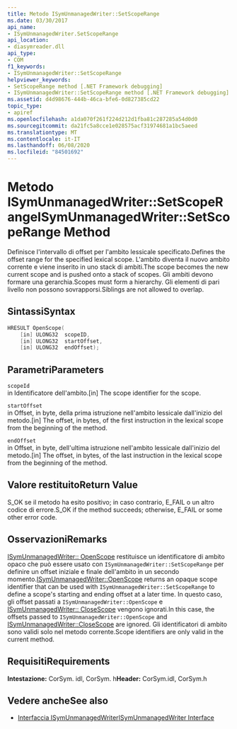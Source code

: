 ```yaml
---
title: Metodo ISymUnmanagedWriter::SetScopeRange
ms.date: 03/30/2017
api_name:
- ISymUnmanagedWriter.SetScopeRange
api_location:
- diasymreader.dll
api_type:
- COM
f1_keywords:
- ISymUnmanagedWriter::SetScopeRange
helpviewer_keywords:
- SetScopeRange method [.NET Framework debugging]
- ISymUnmanagedWriter::SetScopeRange method [.NET Framework debugging]
ms.assetid: d4d98676-444b-46ca-bfe6-0d827385cd22
topic_type:
- apiref
ms.openlocfilehash: a1da070f261f224d212d1fba81c287285a54d0d0
ms.sourcegitcommit: da21fc5a8cce1e028575acf31974681a1bc5aeed
ms.translationtype: MT
ms.contentlocale: it-IT
ms.lasthandoff: 06/08/2020
ms.locfileid: "84501692"
---
```

# <a name="isymunmanagedwritersetscoperange-method"></a><span data-ttu-id="878cd-102">Metodo ISymUnmanagedWriter::SetScopeRange</span><span class="sxs-lookup"><span data-stu-id="878cd-102">ISymUnmanagedWriter::SetScopeRange Method</span></span>
<span data-ttu-id="878cd-103">Definisce l'intervallo di offset per l'ambito lessicale specificato.</span><span class="sxs-lookup"><span data-stu-id="878cd-103">Defines the offset range for the specified lexical scope.</span></span> <span data-ttu-id="878cd-104">L'ambito diventa il nuovo ambito corrente e viene inserito in uno stack di ambiti.</span><span class="sxs-lookup"><span data-stu-id="878cd-104">The scope becomes the new current scope and is pushed onto a stack of scopes.</span></span> <span data-ttu-id="878cd-105">Gli ambiti devono formare una gerarchia.</span><span class="sxs-lookup"><span data-stu-id="878cd-105">Scopes must form a hierarchy.</span></span> <span data-ttu-id="878cd-106">Gli elementi di pari livello non possono sovrapporsi.</span><span class="sxs-lookup"><span data-stu-id="878cd-106">Siblings are not allowed to overlap.</span></span>  
  
## <a name="syntax"></a><span data-ttu-id="878cd-107">Sintassi</span><span class="sxs-lookup"><span data-stu-id="878cd-107">Syntax</span></span>  
  
```cpp  
HRESULT OpenScope(  
    [in] ULONG32  scopeID,  
    [in] ULONG32  startOffset,  
    [in] ULONG32  endOffset);  
```  
  
## <a name="parameters"></a><span data-ttu-id="878cd-108">Parametri</span><span class="sxs-lookup"><span data-stu-id="878cd-108">Parameters</span></span>  
 `scopeId`  
 <span data-ttu-id="878cd-109">in Identificatore dell'ambito.</span><span class="sxs-lookup"><span data-stu-id="878cd-109">[in] The scope identifier for the scope.</span></span>  
  
 `startOffset`  
 <span data-ttu-id="878cd-110">in Offset, in byte, della prima istruzione nell'ambito lessicale dall'inizio del metodo.</span><span class="sxs-lookup"><span data-stu-id="878cd-110">[in] The offset, in bytes, of the first instruction in the lexical scope from the beginning of the method.</span></span>  
  
 `endOffset`  
 <span data-ttu-id="878cd-111">in Offset, in byte, dell'ultima istruzione nell'ambito lessicale dall'inizio del metodo.</span><span class="sxs-lookup"><span data-stu-id="878cd-111">[in] The offset, in bytes, of the last instruction in the lexical scope from the beginning of the method.</span></span>  
  
## <a name="return-value"></a><span data-ttu-id="878cd-112">Valore restituito</span><span class="sxs-lookup"><span data-stu-id="878cd-112">Return Value</span></span>  
 <span data-ttu-id="878cd-113">S_OK se il metodo ha esito positivo; in caso contrario, E_FAIL o un altro codice di errore.</span><span class="sxs-lookup"><span data-stu-id="878cd-113">S_OK if the method succeeds; otherwise, E_FAIL or some other error code.</span></span>  
  
## <a name="remarks"></a><span data-ttu-id="878cd-114">Osservazioni</span><span class="sxs-lookup"><span data-stu-id="878cd-114">Remarks</span></span>  
 <span data-ttu-id="878cd-115">[ISymUnmanagedWriter:: OpenScope](isymunmanagedwriter-openscope-method.md) restituisce un identificatore di ambito opaco che può essere usato con `ISymUnmanagedWriter::SetScopeRange` per definire un offset iniziale e finale dell'ambito in un secondo momento.</span><span class="sxs-lookup"><span data-stu-id="878cd-115">[ISymUnmanagedWriter::OpenScope](isymunmanagedwriter-openscope-method.md) returns an opaque scope identifier that can be used with `ISymUnmanagedWriter::SetScopeRange` to define a scope's starting and ending offset at a later time.</span></span> <span data-ttu-id="878cd-116">In questo caso, gli offset passati a `ISymUnmanagedWriter::OpenScope` e [ISymUnmanagedWriter:: CloseScope](isymunmanagedwriter-closescope-method.md) vengono ignorati.</span><span class="sxs-lookup"><span data-stu-id="878cd-116">In this case, the offsets passed to `ISymUnmanagedWriter::OpenScope` and [ISymUnmanagedWriter::CloseScope](isymunmanagedwriter-closescope-method.md) are ignored.</span></span> <span data-ttu-id="878cd-117">Gli identificatori di ambito sono validi solo nel metodo corrente.</span><span class="sxs-lookup"><span data-stu-id="878cd-117">Scope identifiers are only valid in the current method.</span></span>  
  
## <a name="requirements"></a><span data-ttu-id="878cd-118">Requisiti</span><span class="sxs-lookup"><span data-stu-id="878cd-118">Requirements</span></span>  
 <span data-ttu-id="878cd-119">**Intestazione:** CorSym. idl, CorSym. h</span><span class="sxs-lookup"><span data-stu-id="878cd-119">**Header:** CorSym.idl, CorSym.h</span></span>  
  
## <a name="see-also"></a><span data-ttu-id="878cd-120">Vedere anche</span><span class="sxs-lookup"><span data-stu-id="878cd-120">See also</span></span>

- [<span data-ttu-id="878cd-121">Interfaccia ISymUnmanagedWriter</span><span class="sxs-lookup"><span data-stu-id="878cd-121">ISymUnmanagedWriter Interface</span></span>](isymunmanagedwriter-interface.md)
